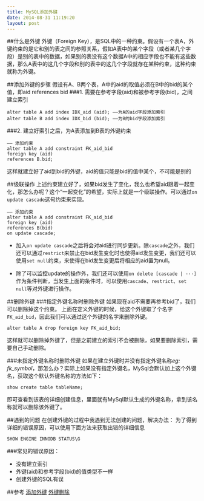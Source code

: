 ```yaml
---
title: MySQL添加外键
date: 2014-08-31 11:19:20
layout: post
---
```


##什么是外键
外键（Foreign Key），是SQL中的一种约束。假设有一个表A，外键约束的是它和别的表之间的参照关系，假如A表中的某个字段（或者某几个字段）是别的表中的数据，如果别的表没有这个数据A中的相应字段也不能有这些数据，那么A表中的这几个字段和别的表中的这几个字段就存在某种约束，这种约束就称为外键。


##添加外键的步骤
假设有A、B两个表，A中的aid的取值必须在B中的bid的某个值，即aid references bid
###1. 需要在参考字段(aid)和被参考字段(bid)，之间建立索引
```
alter table A add index IDX_aid (aid); ——为A的aid字段添加索引
alter table B add index IDX_bid (bid); ——为B的bid字段添加索引
```
###2. 建立好索引之后，为A表添加到B表的外键约束

```
—— 添加约束
alter table A add constraint FK_aid_bid
foreign key (aid)
references B.bid;
```
这样就建立好了aid到bid的外键，aid的值只能是bid的值中某个，不可能是别的

##级联操作
上述约束建立好了，如果bid发生了变化，我么也希望aid跟着一起变化，那怎么办呢？这个“一起变化”的希望，实际上就是一个级联操作。可以通过`on update cascade`这句约束来实现。


```
—— 添加约束
alter table A add constraint FK_aid_bid
foreign key (aid)
references B(bid)
on update cascade;
```
+ 加入`on update cascade`之后将会对aid进行同步更新。除`cascade`之外，我们还可以通过`restrict`来禁止在bid发生变化时也使得aid发生变更，我们还可以使用`set null`约束，来使得在bid发生变更后将相应的aid置为null。

+ 除了可以监控update的操作外，我们还可以使用`on delete [cascade | ···]`作为条件判断，当发生上面的条件时，可以使用`cascade`、`restrict`、`set null`等对外键进行操作。

##删除外键
###指定外键名称时删除外键
如果现在aid不需要再参考bid了，我们可以删除掉这个约束。
上面在定义外键的时候，给这个外键取了个名字`FK_aid_bid`，因此我们可以通过这个外键的名字来删除外键。
```
alter table A drop foreign key FK_aid_bid;
```
这样就可以删除掉外键了，但是之前建立的索引不会被删除，如果要删除索引，需要自己手动删除。

###未指定外键名称时删除外键
如果在建立外键时并没有指定外键名称*eg: fk_symbol*，那怎么办？实际上如果没有指定外键名，MySql会默认加上这个外键名，获取这个默认外键名称的方法如下：
```
show create table tableName;
```
即可查看到该表的详细创建信息，里面就有MySql默认生成的外键名称，拿到该名称就可以删除该外键了。

##遇到的问题
在创建外键的过程中我遇到无法创建的问题，解决办法：
为了得到详细的错误原因，可以使用下面方法来获取出错的详细信息

```
SHOW ENGINE INNODB STATUS\G
```

###常见的错误原因：

+ 没有建立索引
+ 外键(aid)和参考字段(bid)的值类型不一样
+ 创建外键的SQL有误

##参考
[添加外键](http://fykyx521.iteye.com/blog/428352)
[外键删除](http://database.51cto.com/art/201010/229146.htm)
